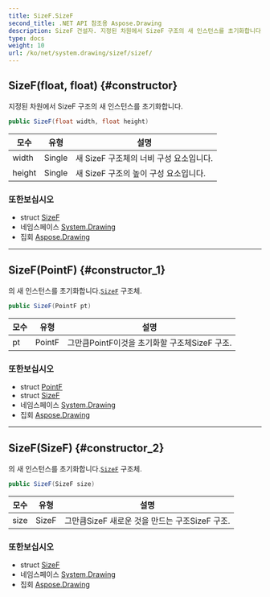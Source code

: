 ```yaml
---
title: SizeF.SizeF
second_title: .NET API 참조용 Aspose.Drawing
description: SizeF 건설자. 지정된 차원에서 SizeF 구조의 새 인스턴스를 초기화합니다.
type: docs
weight: 10
url: /ko/net/system.drawing/sizef/sizef/
---
```

## SizeF(float, float) {#constructor}

지정된 차원에서 SizeF 구조의 새 인스턴스를 초기화합니다.

```csharp
public SizeF(float width, float height)
```

| 모수 | 유형 | 설명 |
| --- | --- | --- |
| width | Single | 새 SizeF 구조체의 너비 구성 요소입니다. |
| height | Single | 새 SizeF 구조의 높이 구성 요소입니다. |

### 또한보십시오

* struct [SizeF](../)
* 네임스페이스 [System.Drawing](../../sizef/)
* 집회 [Aspose.Drawing](../../../)

---

## SizeF(PointF) {#constructor_1}

의 새 인스턴스를 초기화합니다.[`SizeF`](../) 구조체.

```csharp
public SizeF(PointF pt)
```

| 모수 | 유형 | 설명 |
| --- | --- | --- |
| pt | PointF | 그만큼PointF이것을 초기화할 구조체SizeF 구조. |

### 또한보십시오

* struct [PointF](../../pointf/)
* struct [SizeF](../)
* 네임스페이스 [System.Drawing](../../sizef/)
* 집회 [Aspose.Drawing](../../../)

---

## SizeF(SizeF) {#constructor_2}

의 새 인스턴스를 초기화합니다.[`SizeF`](../) 구조체.

```csharp
public SizeF(SizeF size)
```

| 모수 | 유형 | 설명 |
| --- | --- | --- |
| size | SizeF | 그만큼SizeF 새로운 것을 만드는 구조SizeF 구조. |

### 또한보십시오

* struct [SizeF](../)
* 네임스페이스 [System.Drawing](../../sizef/)
* 집회 [Aspose.Drawing](../../../)


